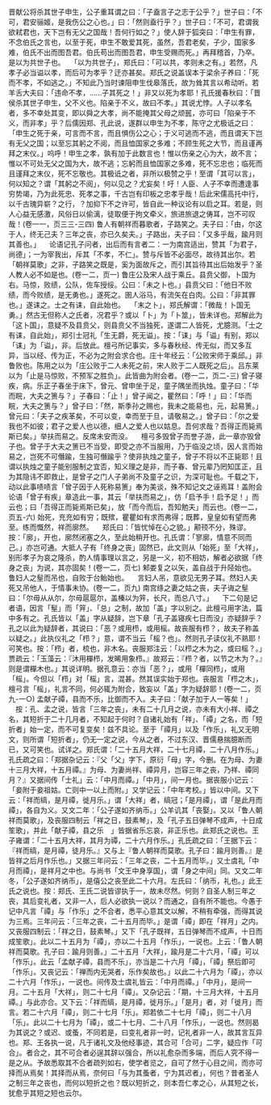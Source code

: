 <!-- { "loadSidebar": true } -->
晋献公将杀其世子申生，公子重耳谓之曰：「子盍言子之志于公乎？」世子曰：「不可，君安骊姬，是我伤公之心也。」曰：「然则盍行乎？」世子曰：「不可，君谓我欲弒君也，天下岂有无父之国哉！吾何行如之？」使人辞于狐突曰：「申生有罪，不念伯氏之言也，以至于死，申生不敢爱其死，虽然，吾君老矣，子少，国家多难，伯氏不出而图吾君。伯氏苟出而图吾君，申生受赐而死。」再拜稽首，乃卒。是以为共世子也。
　「以为共世子」，郑氏曰：「可以共，孝则未之有。」若然，凡孝子必当谥以孝，而后可为孝乎？迂亦甚矣。郑氏之说盖误本于梁余子养曰：「死而不孝，不如逃之。」不知此乃当时谏阻申生伐皋落氏，故为耸其言以希动听。若羊舌大夫曰：「违命不孝，......子其死之！」非又以死为孝耶！孔氏援春秋曰：「晋侯杀其世子申生，父不义也。陷亲于不义，故曰不孝。」其说尤悖。人子以孝名者，多不幸处其变，即以舜之大孝，尚不能掩其父母之顽嚚，亦可曰「陷亲于不义，而非孝」乎？后儒因郑、孔此说，遂群以申生为不孝，陈守之尤极诋之曰：「申生之死于亲，可言而不言，而且惧伤公之心；于义可逃而不逃，而且谓天下岂有无父之国；以至忘其躬之不阅，而且恤国家之多难；不顾生死之大节，而且谨再拜之末仪。」呜呼！申生之孝，孰有加于此数言也！惟以伤亲之心为大，故不言；惟以不可处无父之国为大，故不逃；忘躬而且恤国家之多难，死不忘忠也；临死而且谨拜之末仪，死不忘敬也。其极诋之者，非所以极赞之乎！至谓「其可以言」，何以知之？谓「其躬之不阅」，何以见之？尤妄矣！吁！人臣、人子不幸而遭逢事穷势竭，乃为此死忠、死孝之事，千古岂有印板之忠孝乎哉！后此宋儒高托中行，以千古瑰异崭？之行，？加抑下不之许可，皆自此一种议论有以启之耳。若是，则人心益无感激，风俗日以偷漓，徒取便于拘文牵义，旅进旅退之俦耳，岂不可叹哉！(卷一一，页三三-三四)
鲁人有朝祥而暮歌者，子路笑之。夫子曰：「由，尔这于人，终无己夫？三年之丧，亦已久矣夫。」子路出，夫子曰：「又多乎哉，踰月则其善也。」
　论语记孔子问者，出后而有言者二：一为南宫适出，赞其「为君子，尚德」；一为宰我出，斥其「不孝，不仁」。赞与斥皆不必面尽，故待其出尔。若「朝祥莫歌」之非，子路笑之既是，奚为面故斥之，而引其旨待其出后始发乎？圣人教人必不如是也。(卷一二，页一)
鲁庄公及宋人战于乘丘。县贲父御，卜国为右。马惊，败绩，公队，佐车授绥。公曰：「未之卜也。」县贲父曰：「他日不败绩，而今败绩，是无勇也。」遂死之。圉人浴马，有流矢在白肉。公曰：「非其罪也。」遂诔之。士之有诔，自此始也。
　「末之卜」，郑氏解谓：「微哉！卜国无勇。」然古无但称人之氏者，况君乎？或以「卜」为「卜筮」，皆未详也。郑解此为「这卜国」，意疑不及县贲父，则县贲父不当独死，遂谓二人皆死，尤臆测。「士之有诔，自此始」，郑引士冠礼「生无爵，死无谥」。按：「诔」与「谥」有别，郑以「诔」为「谥」，非。后放此。檀弓所记事实，多与春秋经、传无似，而又多互异，当以经、传为正，不必为之附会求合也。庄十年经云：「公败宋师于乘邱。」非鲁败也。陈用之以为「庄公败于二人未死之前，宋人败于二人既死之后」。吕东莱以为「止是马惊败，不预军之胜负」。此皆曲为附会者。(卷一二，页二-三)
曾子寝疾，病。乐正子春坐于床下，曾元、曾申坐于足，童子隅坐而执烛。童子曰：「华而睆，大夫之箦与？」子春曰：「止！」曾子闻之，瞿然曰：「呼！」曰：「华而睆，大夫之箦与？」曾子曰：「然，斯季孙之赐也，我未之能易也，元，起易箦。」曾元曰：「夫子之疾革矣，不可以变，幸而至于旦，请敬易之。」曾子曰：「尔之爱我也不如彼；君子之爱人也以德，细人之爱人也以姑息。吾何求哉？吾得正而毙焉斯已矣。」举扶而易之。反席未安而没。
　檀弓多毁曾子而誉子游，此一章亦毁曾子也。曾子于大夫之箦已不当受，即受之亦不当服用，乃于临没之顷，因人言而始易之，岂死不可僭踰，生独可僭踰乎？使非执烛之童子，曾子不将以不正毙耶！且谓以执烛之童子能别服制之宜否，知义理之是非，而子春、曾元辈乃罔知匡正，且为其隐讳不即救止，是曾子之门人子弟尚不及童子之识，为深可耻也。千载之下，动以此事啧啧言「曾子因于人死称易箦」奉为美谈，殊不知记文之诬焉耳！盖附会论语「曾子有疾」章造此一事，其云「举扶而易之」，仿「启予手！启予足！」而云也；曰「吾得正而毙焉斯已矣」，放「而今而后，吾知勉夫」而云也。(卷一二，页五-六)
始死，充充如有穷；既殡，瞿瞿如有求而弗得；既葬，皇皇如有望而弗至。练而慨然，祥而廓然。
　郑氏曰：「皆忧悼在心之貌。」颟顸不分，殊谬。按：「廓」，开也，廓然闭塞之久，至此始稍开也。孔氏谓：「寥廓，情意不同而己。」亦岂可通。大抵人子有「终身之丧」固然已，此文则从「始死」至「大祥」，别形孝子为哀之隆杀，酌人情事理以言之，另是一义，初不相妨，解者必欲据「终身之丧」为说，其亦固矣！(卷一二，页七)
邾娄复之以矢，盖自战于升陉始也。鲁妇人之髽而吊也，自败于台鲐始也。
　言妇人吊，意欲见无男子耳。然妇人夫死又吊他人，于情事未协。(卷一二，页九)
南宫绦之妻之姑之丧，夫子诲之髽曰：「尔毋从从尔，尔毋扈扈尔，盖榛以为笄，长尺，而总八寸。」
　下二句是记者语，因言「髽」而「笄」、「总」之制，故加「盖」字以别之。此檀弓用字法，篇中多有之。孔氏皆以「盖」字从疑辞，岂下章「孔子盖寝疾七日而没」亦疑辞乎？孔之以此为疑辞者，其说曰：「恶？或用栉，或用榣。故丧服有栉？，故夫子称盖以疑之。」此执仪礼之「栉？」意，谓不当云「榣？也」。然则孔子读仪礼不熟耶！可笑也。按：「栉」者，梳也，非木名。丧服郑注云：「以栉之木为之，或曰榣？。」贾疏云：「玉藻云：『沐用樿栉，发晞用象栉。』故郑云：『栉？者，以节之木为？。』则是谓樿木也。」其说详明。据孔意云：亦当「恶？」，或用「樿同栉」，或用「榣」。今但以「栉」对「榣」言，混甚。然其误实始于郑也。丧服言「栉之木」，檀弓言「榣」，礼言不同，何必辄为附合，致妄以「盖」字为疑辞耶！(卷一二，页九-一○)
孟献子禫，县而不乐，比御而不入。夫子曰：「献子加于人一等矣！」
　按：孔、孟之说，皆言「三年之丧」，未有二十几月之说，亦未有大小祥、禫之名，其短折于二十几月者，不知起于何时？自诸礼始有「祥」、「禫」之名，而「短折者」始一定，而不可复变矣！兹不具论。至于「禫月」以及「作乐」，礼又无明文，则所谓「短折者」，仍无一定之说，今从之者，不过东汉、晋儒悬揣臆断而已，又可笑也。试详之。郑氏谓：「二十五月大祥，二十七月禫，二十八月作乐。」孔氏疏之曰：「郑据杂记云：『父「父」字下，原衍「母」字，今删。在为母、为妻十三月大祥，十五月禫。』为母、为妻尚祥、禫异月，岂容三年之丧，乃祥、禫同月？』又据间传「士礼」云：「中月而禫。」「中月」，间一月也。据丧服小记云：「妾附于妾祖姑。亡则中一以上而附。」又学记云：「中年考校。」皆以中间。又下云：「祥而缟，是月禫，徙月乐。」谓「大祥」者，缟冠；「是月禫」，谓「是此月而禫」，各自为义。又文二年：「公子遂如齐纳币。」公羊讥其「丧娶」。又以「鲁人朝祥而莫歌」，及丧服四制云「祥之日，鼓素琴」，及「孔子五日弹琴不成声，十日成笙歌」，并此「献子禫，县之乐　」皆据省乐忘哀，非正乐也。此郑氏之说也。王子雍谓：「二十五月大祥，其月为禫，二十六月作乐。」孔氏疏之曰：「王据下云：『祥而缟，是月禫，徒月乐。』又与上『鲁人朝祥而莫歌。孔子曰：踰月则善。』是皆祥之后月作乐也。」又据三年问云：「三年之丧，二十五月而毕。」又士虞礼「中月而禫」，是祥月之中也。与尚书「文王中身享国」，谓「身之中间」同。又文二年冬，「公子遂如齐纳币」，是僖公之丧至此二十六月。左氏曰：「纳币，礼也。」此王氏之说也。按：郑氏、王氏二说皆谬执于一，故未尽然。何则？自圣人制三年之丧，其后变礼者，又非一人，后人必欲执一说以？而通之，自有所不能也。今愚于记中凡言「禫」与「作乐」之不合者，悉平心意其文以解，不稍有牵强，而得其说为三焉。三年问云：「三年之丧，二十五月而毕。」是谓「禫」即在「祥月」之内。又丧服四制云：「祥之日，鼓素琴。」又下「孔子既祥，五日弹琴而不成声，十日而成笙歌」。此以二十五月为「禫」，亦以二十五月「作乐」，一说也。上云：「鲁人朝祥而莫歌。孔子曰：踰月则善。」二十五月「大祥」，踰月是二十六月，「禫」可以「作乐」。此云「孟献子禫，县而不乐」，亦当是二十六月「禫」，「禫」祭后即可「作乐」。又丧记云：「禅而内无哭者，乐作矣故也。」以此二十六月为「禫」，亦以二十六月「作乐」，一说也。间传及士虞礼皆云：「中月而禫。」「中月」，是间一月。二十五月「大祥」，则二十七月「禫」。又杂记云：「期，十三月大祥，十五月禫。」与此亦合。又下云：「祥而缟，是月禫，徙月乐。」「是月」者，对「徙月」而言。若二十六月「禫」，则二十七月「乐」。郑若依二十七月「禫」，则二十八月「乐」。此以二十七月为「禫」，或二十七月、二十八月「作乐」，一说也。然则曷为其说之？或迟、或蚤，不同若是，曰变礼者非一时，记礼者非一人，故其言互异也。郑、王各执一说，凡于诸礼文及他经事迹，其合可「合可」二字，疑应作「可合」。者合之，其不可合者必逞其辞以强合，所以礼愈杂而多端，而后人究不得一是之从。予故悉取其不合者疏列如右，使学者览之，自可了然于心目之间，而亦可择而从焉矣！其择而从焉，奈何曰「与为其蚤者，宁为其迟者」，何也？昔者圣人之制三年之丧也，而何以短折之也？既以短折之，则本吾仁孝之心，从其短之长，犹愈乎其短之短也云尔。
